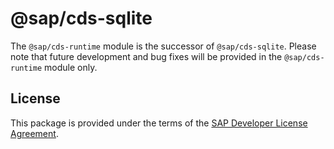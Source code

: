 # @sap/cds-sqlite

The `@sap/cds-runtime` module is the successor of `@sap/cds-sqlite`. Please note that future development and bug fixes will be provided in the `@sap/cds-runtime` module only.

## License
This package is provided under the terms of the [SAP Developer License Agreement](https://tools.hana.ondemand.com/developer-license-3.1.txt).
